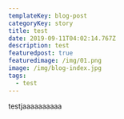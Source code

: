 ```yaml
---
templateKey: blog-post
categoryKey: story
title: test
date: 2019-09-11T04:02:14.767Z
description: test
featuredpost: true
featuredimage: /img/01.png
image: /img/blog-index.jpg
tags:
  - test
---
```

testjaaaaaaaaaa
